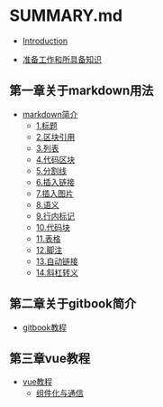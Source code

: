 
# SUMMARY.md

* [Introduction](README.md)
<!-- * [前言](classification/qianyan/qianyan.md) -->
* [准备工作和所具备知识](classification/zhunbeigongzuo/zhunbeigongzuo.md)

## 第一章关于markdown用法

* [markdown简介](classification/markdown/index.md)
  * [1.标题](classification/markdown/标题.md)
  * [2.区块引用](classification/markdown/引用.md)
  * [3.列表](classification/markdown/列表.md)
  * [4.代码区块](classification/markdown/代码区块.md)
  * [5.分割线](classification/markdown/分割线.md)
  * [6.插入链接](classification/markdown/插入链接.md)
  * [7.插入图片](classification/markdown/插入图片.md)
  * [8.语义](classification/markdown/语义.md)
  * [9.行内标记](classification/markdown/行内标记.md)
  * [10.代码块](classification/markdown/代码块.md)
  * [11.表格](classification/markdown/表格.md)
  * [12.脚注](classification/markdown/脚注.md)
  * [13.自动链接](classification/markdown/自动链接.md)
  * [14.斜杠转义](classification/markdown/斜杠转义.md)
  <!-- * [15.时序图](classification/markdown/时序图.md) -->
  <!-- * [16.流程图](classification/markdown/流程图.md) -->

## 第二章关于gitbook简介

* [gitbook教程](classification/gitbook/index.md)

## 第三章vue教程

* [vue教程](classification/vue/index.md)
  * [组件化与通信](classification/vue/组件化与通信.md)

<!-- 
## 第三章关于git简单用法（目前仅限用于简单的gitbook书籍提交）

## 第五章关于typescript

## 第六章关于Vue用法以及源码

## 第七章关于react用法以及源码

## 第八章关于webpack用法以及源码

## 第九章关于设计模式

## 第十章关于数据结构以及算法

## 第十一章关于函数式编程

## 第十二章关于dom编程艺术

## 第十三章关于css

## 第十四章关于html5新特性

## 第十五章关于性能优化

## 第十六章关于web安全

## 第十七章关于面试题总结 -->

